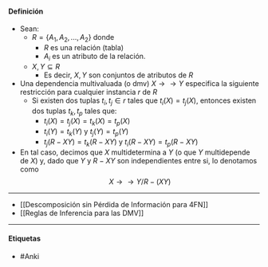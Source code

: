 #### Definición
- Sean:
	- $R=\{A_1,A_2,...,A_2\}$ donde 
		- $R$ es una relación (tabla)
		- $A_i$ es un atributo de la relación.
	- $X,Y\subseteq R$
		- Es decir, $X,Y$ son conjuntos de atributos de $R$
- Una dependencia multivaluada (o dmv) $X\rightarrow\rightarrow Y$ especifica la siguiente restricción para cualquier instancia $r$ de $R$
	- Si existen dos tuplas $t_i,t_j\in r$ tales que $t_i(X)=t_j(X)$, entonces existen dos tuplas $t_k,t_p$ tales que:
		- $t_i​(X)=t_j​(X)=t_k​(X)=t_p​(X)$    
		- $t_i​(Y)=t_k​(Y)\text{ y }t_j​(Y)=t_p​(Y)$    
		- $t_j​(R−XY)=t_k​(R−XY)\text{ y }t_i​(R−XY)=t_p​(R−XY)$
- En tal caso, decimos que $X$ multidetermina a $Y$ (o que $Y$ multidepende de $X$) y, dado que $Y$ y $R-XY$ son independientes entre si, lo denotamos como$$X\rightarrow\rightarrow Y/R-(XY)$$
***
- [[Descomposición sin Pérdida de Información para 4FN]]	
- [[Reglas de Inferencia para las DMV]] 
***
#### Etiquetas
- #Anki 